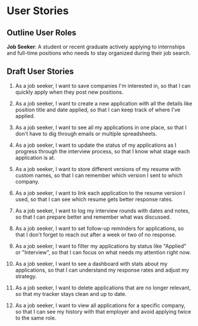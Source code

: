 # User Stories



## Outline User Roles

**Job Seeker**:  A student or recent graduate actively applying to internships and full-time positions who needs to stay organized during their job search.

## Draft User Stories

1. As a job seeker, I want to save companies I'm interested in, so that I can quickly apply when they post new positions.

2. As a job seeker, I want to create a new application with all the details like position title and date applied, so that I can keep track of where I've applied.

3. As a job seeker, I want to see all my applications in one place, so that I don't have to dig through emails or multiple spreadsheets.

4. As a job seeker, I want to update the status of my applications as I progress through the interview process, so that I know what stage each application is at.

5. As a job seeker, I want to store different versions of my resume with custom names, so that I can remember which version I sent to which company.

6. As a job seeker, I want to link each application to the resume version I used, so that I can see which resume gets better response rates.

7. As a job seeker, I want to log my interview rounds with dates and notes, so that I can prepare better and remember what was discussed.

8. As a job seeker, I want to set follow-up reminders for applications, so that I don't forget to reach out after a week or two of no response.

9. As a job seeker, I want to filter my applications by status like "Applied" or "Interview", so that I can focus on what needs my attention right now.

10. As a job seeker, I want to see a dashboard with stats about my applications, so that I can understand my response rates and adjust my strategy.

11. As a job seeker, I want to delete applications that are no longer relevant, so that my tracker stays clean and up to date.

12. As a job seeker, I want to view all applications for a specific company, so that I can see my history with that employer and avoid applying twice to the same role.